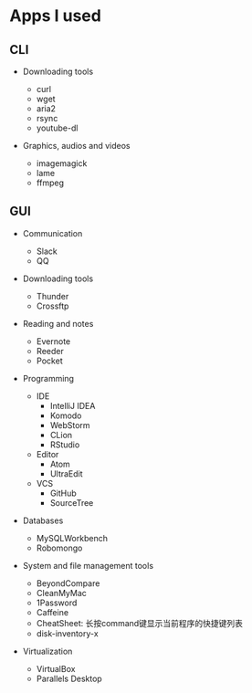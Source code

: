 # Apps I used

## CLI

* Downloading tools
    * curl
    * wget
    * aria2
    * rsync
    * youtube-dl

* Graphics, audios and videos
    * imagemagick
    * lame
    * ffmpeg

## GUI

* Communication
    * Slack
    * QQ

* Downloading tools
    * Thunder
    * Crossftp

* Reading and notes
    * Evernote
    * Reeder
    * Pocket

* Programming
    * IDE
        * IntelliJ IDEA
        * Komodo
        * WebStorm
        * CLion
        * RStudio
    * Editor
        * Atom
        * UltraEdit
    * VCS
        * GitHub
        * SourceTree

* Databases
    * MySQLWorkbench
    * Robomongo

* System and file management tools
    * BeyondCompare
    * CleanMyMac
    * 1Password
    * Caffeine
    * CheatSheet: 长按command键显示当前程序的快捷键列表
    * disk-inventory-x

* Virtualization
    * VirtualBox
    * Parallels Desktop

